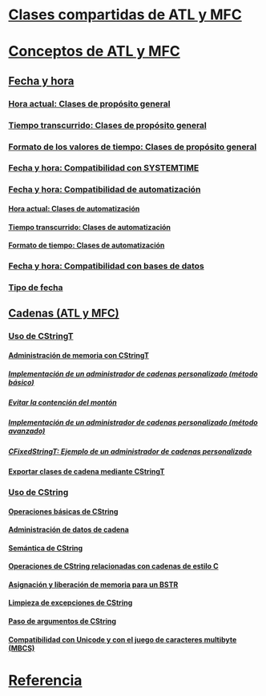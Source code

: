 # [Clases compartidas de ATL y MFC](atl-mfc-shared-classes.md)
# [Conceptos de ATL y MFC](atl-mfc-concepts.md)
## [Fecha y hora](date-and-time.md)
### [Hora actual: Clases de propósito general](current-time-general-purpose-classes.md)
### [Tiempo transcurrido: Clases de propósito general](elapsed-time-general-purpose-classes.md)
### [Formato de los valores de tiempo: Clases de propósito general](formatting-time-values-general-purpose-classes.md)
### [Fecha y hora: Compatibilidad con SYSTEMTIME](date-and-time-systemtime-support.md)
### [Fecha y hora: Compatibilidad de automatización](date-and-time-automation-support.md)
#### [Hora actual: Clases de automatización](current-time-automation-classes.md)
#### [Tiempo transcurrido: Clases de automatización](elapsed-time-automation-classes.md)
#### [Formato de tiempo: Clases de automatización](formatting-time-automation-classes.md)
### [Fecha y hora: Compatibilidad con bases de datos](date-and-time-database-support.md)
### [Tipo de fecha](date-type.md)
## [Cadenas (ATL y MFC)](strings-atl-mfc.md)
### [Uso de CStringT](using-cstringt.md)
#### [Administración de memoria con CStringT](memory-management-with-cstringt.md)
##### [Implementación de un administrador de cadenas personalizado (método básico)](implementation-of-a-custom-string-manager-basic-method.md)
##### [Evitar la contención del montón](avoidance-of-heap-contention.md)
##### [Implementación de un administrador de cadenas personalizado (método avanzado)](implementation-of-a-custom-string-manager-advanced-method.md)
##### [CFixedStringT: Ejemplo de un administrador de cadenas personalizado](cfixedstringt-example-of-a-custom-string-manager.md)
#### [Exportar clases de cadena mediante CStringT](exporting-string-classes-using-cstringt.md)
### [Uso de CString](using-cstring.md)
#### [Operaciones básicas de CString](basic-cstring-operations.md)
#### [Administración de datos de cadena](string-data-management.md)
#### [Semántica de CString](cstring-semantics.md)
#### [Operaciones de CString relacionadas con cadenas de estilo C](cstring-operations-relating-to-c-style-strings.md)
#### [Asignación y liberación de memoria para un BSTR](allocating-and-releasing-memory-for-a-bstr.md)
#### [Limpieza de excepciones de CString](cstring-exception-cleanup.md)
#### [Paso de argumentos de CString](cstring-argument-passing.md)
#### [Compatibilidad con Unicode y con el juego de caracteres multibyte (MBCS)](unicode-and-multibyte-character-set-mbcs-support.md)
# [Referencia](reference/toc.md)
